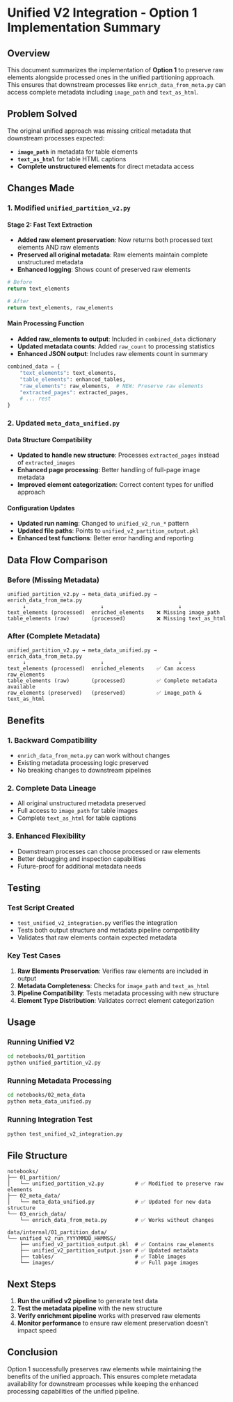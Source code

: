 # Unified V2 Integration - Option 1 Implementation Summary

## Overview

This document summarizes the implementation of **Option 1** to preserve raw elements alongside processed ones in the unified partitioning approach. This ensures that downstream processes like `enrich_data_from_meta.py` can access complete metadata including `image_path` and `text_as_html`.

## Problem Solved

The original unified approach was missing critical metadata that downstream processes expected:
- **`image_path`** in metadata for table elements
- **`text_as_html`** for table HTML captions  
- **Complete unstructured elements** for direct metadata access

## Changes Made

### 1. Modified `unified_partition_v2.py`

#### **Stage 2: Fast Text Extraction**
- **Added raw element preservation**: Now returns both processed text elements AND raw elements
- **Preserved all original metadata**: Raw elements maintain complete unstructured metadata
- **Enhanced logging**: Shows count of preserved raw elements

```python
# Before
return text_elements

# After  
return text_elements, raw_elements
```

#### **Main Processing Function**
- **Added raw_elements to output**: Included in `combined_data` dictionary
- **Updated metadata counts**: Added `raw_count` to processing statistics
- **Enhanced JSON output**: Includes raw elements count in summary

```python
combined_data = {
    "text_elements": text_elements,
    "table_elements": enhanced_tables,
    "raw_elements": raw_elements,  # NEW: Preserve raw elements
    "extracted_pages": extracted_pages,
    # ... rest
}
```

### 2. Updated `meta_data_unified.py`

#### **Data Structure Compatibility**
- **Updated to handle new structure**: Processes `extracted_pages` instead of `extracted_images`
- **Enhanced page processing**: Better handling of full-page image metadata
- **Improved element categorization**: Correct content types for unified approach

#### **Configuration Updates**
- **Updated run naming**: Changed to `unified_v2_run_*` pattern
- **Updated file paths**: Points to `unified_v2_partition_output.pkl`
- **Enhanced test functions**: Better error handling and reporting

## Data Flow Comparison

### **Before (Missing Metadata)**
```
unified_partition_v2.py → meta_data_unified.py → enrich_data_from_meta.py
     ↓                        ↓                        ↓
text_elements (processed)  enriched_elements    ❌ Missing image_path
table_elements (raw)       (processed)          ❌ Missing text_as_html
```

### **After (Complete Metadata)**
```
unified_partition_v2.py → meta_data_unified.py → enrich_data_from_meta.py
     ↓                        ↓                        ↓
text_elements (processed)  enriched_elements    ✅ Can access raw_elements
table_elements (raw)       (processed)          ✅ Complete metadata available
raw_elements (preserved)   (preserved)          ✅ image_path & text_as_html
```

## Benefits

### **1. Backward Compatibility**
- `enrich_data_from_meta.py` can work without changes
- Existing metadata processing logic preserved
- No breaking changes to downstream pipelines

### **2. Complete Data Lineage**
- All original unstructured metadata preserved
- Full access to `image_path` for table images
- Complete `text_as_html` for table captions

### **3. Enhanced Flexibility**
- Downstream processes can choose processed or raw elements
- Better debugging and inspection capabilities
- Future-proof for additional metadata needs

## Testing

### **Test Script Created**
- `test_unified_v2_integration.py` verifies the integration
- Tests both output structure and metadata pipeline compatibility
- Validates that raw elements contain expected metadata

### **Key Test Cases**
1. **Raw Elements Preservation**: Verifies raw elements are included in output
2. **Metadata Completeness**: Checks for `image_path` and `text_as_html`
3. **Pipeline Compatibility**: Tests metadata processing with new structure
4. **Element Type Distribution**: Validates correct element categorization

## Usage

### **Running Unified V2**
```bash
cd notebooks/01_partition
python unified_partition_v2.py
```

### **Running Metadata Processing**
```bash
cd notebooks/02_meta_data
python meta_data_unified.py
```

### **Running Integration Test**
```bash
python test_unified_v2_integration.py
```

## File Structure

```
notebooks/
├── 01_partition/
│   └── unified_partition_v2.py          # ✅ Modified to preserve raw elements
├── 02_meta_data/
│   └── meta_data_unified.py             # ✅ Updated for new data structure
└── 03_enrich_data/
    └── enrich_data_from_meta.py         # ✅ Works without changes

data/internal/01_partition_data/
└── unified_v2_run_YYYYMMDD_HHMMSS/
    ├── unified_v2_partition_output.pkl  # ✅ Contains raw_elements
    ├── unified_v2_partition_output.json # ✅ Updated metadata
    ├── tables/                          # ✅ Table images
    └── images/                          # ✅ Full page images
```

## Next Steps

1. **Run the unified v2 pipeline** to generate test data
2. **Test the metadata pipeline** with the new structure
3. **Verify enrichment pipeline** works with preserved raw elements
4. **Monitor performance** to ensure raw element preservation doesn't impact speed

## Conclusion

Option 1 successfully preserves raw elements while maintaining the benefits of the unified approach. This ensures complete metadata availability for downstream processes while keeping the enhanced processing capabilities of the unified pipeline. 